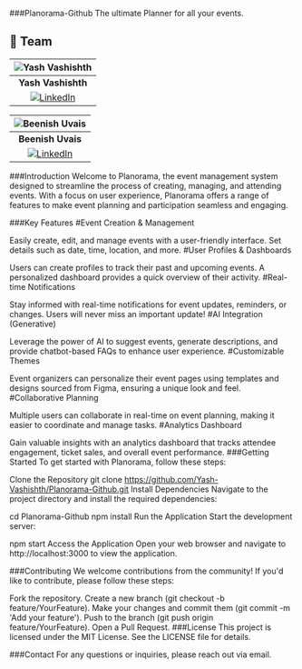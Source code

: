 ###Planorama-Github
The ultimate Planner for all your events.

<!-- Added the Team section -->
## 👥 Team

| ![Yash Vashishth](https://avatars.githubusercontent.com/u/182007051?s=200&u=488aa41d4402ee85fc5c90772197d5f035443dbc&v=4)|
|:--:|
| **Yash Vashishth** <br>| 
| [![LinkedIn](https://img.icons8.com/fluency/32/000000/linkedin.png)](https://www.linkedin.com/in/yash-vashishth-6075792a8/) |

| ![Beenish Uvais](https://avatars.githubusercontent.com/u/182007051?s=200&u=488aa41d4402ee85fc5c90772197d5f035443dbc&v=4)|
|:--:|
| **Beenish Uvais** <br>| 
| [![LinkedIn](https://img.icons8.com/fluency/32/000000/linkedin.png)](https://www.linkedin.com/in/beenish-uvais/) |

###Introduction
Welcome to Planorama, the event management system designed to streamline the process of creating, managing, and attending events. With a focus on user experience, Planorama offers a range of features to make event planning and participation seamless and engaging.

###Key Features
#Event Creation & Management

Easily create, edit, and manage events with a user-friendly interface.
Set details such as date, time, location, and more.
#User Profiles & Dashboards

Users can create profiles to track their past and upcoming events.
A personalized dashboard provides a quick overview of their activity.
#Real-time Notifications

Stay informed with real-time notifications for event updates, reminders, or changes.
Users will never miss an important update!
#AI Integration (Generative)

Leverage the power of AI to suggest events, generate descriptions, and provide chatbot-based FAQs to enhance user experience.
#Customizable Themes

Event organizers can personalize their event pages using templates and designs sourced from Figma, ensuring a unique look and feel.
#Collaborative Planning

Multiple users can collaborate in real-time on event planning, making it easier to coordinate and manage tasks.
#Analytics Dashboard

Gain valuable insights with an analytics dashboard that tracks attendee engagement, ticket sales, and overall event performance.
###Getting Started
To get started with Planorama, follow these steps:

Clone the Repository
git clone https://github.com/Yash-Vashishth/Planorama-Github.git
Install Dependencies
Navigate to the project directory and install the required dependencies:

cd Planorama-Github
npm install
Run the Application
Start the development server:

npm start
Access the Application
Open your web browser and navigate to http://localhost:3000 to view the application.

###Contributing
We welcome contributions from the community! If you'd like to contribute, please follow these steps:

Fork the repository.
Create a new branch (git checkout -b feature/YourFeature).
Make your changes and commit them (git commit -m 'Add your feature').
Push to the branch (git push origin feature/YourFeature).
Open a Pull Request.
###License
This project is licensed under the MIT License. See the LICENSE file for details.

###Contact
For any questions or inquiries, please reach out via email.
